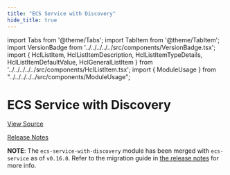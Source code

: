 ```yaml
---
title: "ECS Service with Discovery"
hide_title: true
---
```


import Tabs from '@theme/Tabs';
import TabItem from '@theme/TabItem';
import VersionBadge from '../../../../../src/components/VersionBadge.tsx';
import { HclListItem, HclListItemDescription, HclListItemTypeDetails, HclListItemDefaultValue, HclGeneralListItem } from '../../../../../src/components/HclListItem.tsx';
import { ModuleUsage } from "../../../../../src/components/ModuleUsage";

<VersionBadge repoTitle="Amazon ECS" version="0.35.15" lastModifiedVersion="0.24.1"/>

# ECS Service with Discovery

<a href="https://github.com/gruntwork-io/terraform-aws-ecs/tree/v0.35.15/modules/ecs-service-with-discovery" className="link-button" title="View the source code for this module in GitHub.">View Source</a>

<a href="https://github.com/gruntwork-io/terraform-aws-ecs/releases/tag/v0.24.1" className="link-button" title="Release notes for only versions which impacted this module.">Release Notes</a>

**NOTE**: The `ecs-service-with-discovery` module has been merged with `ecs-service` as of `v0.16.0`. Refer to the migration
guide in [the release notes](https://github.com/gruntwork-io/terraform-aws-ecs/releases/tag/v0.16.0) for more info.


<!-- ##DOCS-SOURCER-START
{
  "originalSources": [
    "https://github.com/gruntwork-io/terraform-aws-ecs/tree/v0.35.15/modules/ecs-service-with-discovery/readme.md",
    "https://github.com/gruntwork-io/terraform-aws-ecs/tree/v0.35.15/modules/ecs-service-with-discovery/variables.tf",
    "https://github.com/gruntwork-io/terraform-aws-ecs/tree/v0.35.15/modules/ecs-service-with-discovery/outputs.tf"
  ],
  "sourcePlugin": "module-catalog-api",
  "hash": "aa0092840a0302d9fdca2125be91a815"
}
##DOCS-SOURCER-END -->
